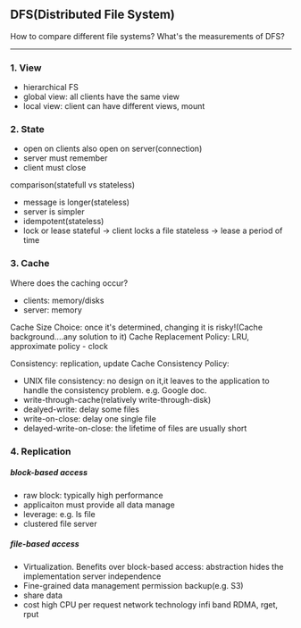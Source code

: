 ## **DFS(Distributed File System)**

How to compare different file systems? What's the measurements of DFS?

---

### 1. View
- hierarchical FS
- global view: all clients have the same view
- local view: client can have different views, mount

### 2. State
- open on clients also open on server(connection)
- server must remember
- client must close

comparison(statefull vs stateless)

- message is longer(stateless)
- server is simpler
- idempotent(stateless)
- lock or lease
    stateful    ->  client locks a file
    stateless   ->  lease a period of time

### 3. Cache
Where does the caching occur?
- clients: memory/disks
- server: memory

Cache Size Choice: once it's determined, changing it is risky!(Cache background....any solution to it)
Cache Replacement Policy: LRU, approximate policy - clock

Consistency: replication, update
Cache Consistency Policy:
- UNIX file consistency: no design on it,it leaves to the application to handle the consistency problem. e.g. Google doc.
- write-through-cache(relatively write-through-disk)
- dealyed-write: delay some files
- write-on-close: delay one single file
- delayed-write-on-close: the lifetime of files are usually short

### 4. Replication
##### block-based access
- raw block: typically high performance
- applicaiton must provide all data manage
- leverage: e.g. ls file
- clustered file server

##### file-based access
- Virtualization. Benefits over block-based access: 
    abstraction hides the implementation
    server independence
- Fine-grained data management
    permission
    backup(e.g. S3)
- share data
- cost
    high CPU per request
    network technology
    infi band
    RDMA, rget, rput
